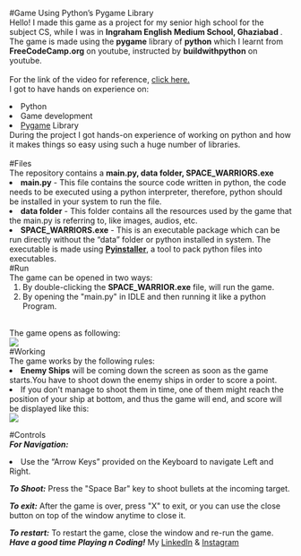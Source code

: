 #Game Using Python’s Pygame Library 
<br>
Hello! I made this game as a project for my senior high school for the subject CS, while I was in <b> Ingraham English Medium School, Ghaziabad
</b>.
The game is made using the <b>pygame</b> library of <b>python</b> which I learnt from <b>FreeCodeCamp.org</b> on youtube, instructed by <b>buildwithpython</b> on youtube.
<br><br>For the link of the video for reference,
<a href="https://www.youtube.com/embed/FfWpgLFMI7w" target=”_blank”> click here.</a> 
<br>I got to have hands on experience on:
<li>Python
<li>Game development
<li><a href="https://www.pygame.org/" target=”_blank”> Pygame</a> Library
<br>During the project I got hands-on experience of working on python and how it makes things so easy using such a huge number of libraries.
<br><br>
#Files
<br>
The repository contains a <b>main.py, data folder, SPACE_WARRIORS.exe</b>
<br>
<li><b>main.py</b> - This file contains the source code written in python, the code needs to be executed using a python interpreter, therefore, python should be installed in your system to run the file.
<li><b>data folder</b> - This folder contains all the resources used by the game that the main.py is referring to, like images, audios, etc.
 <li><b>SPACE_WARRIORS.exe</b> - This is an executable package which can be run directly without the “data” folder or python installed in system. The executable is made using <b><a href="https://www.pygame.org/" target=”_blank”> Pyinstaller</a></b>, a tool to pack python files into executables.
<br>
#Run
<br>
The game can be opened in two ways:
<ol>
<li> By double-clicking the <b>SPACE_WARRIOR.exe</b> file, will run the game.
<li> By opening the "main.py" in IDLE and then running it like a python Program.
</ol>
<br>
The game opens as following:
<br>
<img src=”https://github.com/MrDracs/Space_Warriors_Pygame/blob/main/IN%20GAME%20SS.png”>
<br>
#Working
<br>
The game works by the following rules:
<li><b>Enemy Ships</b> will be coming down the screen as soon as the game starts.You have to shoot down the enemy ships in order to score a point.
<li>If you don't manage to shoot them in time, one of them might reach the position of your ship at bottom, and thus the game will end, and score will be displayed like this:
<br><img src=”https://github.com/MrDracs/Space_Warriors_Pygame/blob/main/GAME%20OVER%20SS.png”>

#Controls
<br>
<b><i>For Navigation:</i></b>
<li>Use the “Arrow Keys” provided on the Keyboard to navigate Left and Right.

<b><i>To Shoot:</i></b>
Press the "Space Bar" key to shoot bullets at the incoming target.

<b><i>To exit:</i></b>
After the game is over, press "X" to exit, or you can use the close button on top of the window anytime to close it.

<b><i>To restart:</i></b>
To restart the game, close the window and re-run the game.
<br>
<b><i>Have a good time Playing n Coding!</i></b>
My <a href=”https://www.linkedin.com/in/the-rohit-kushwaha/”>LinkedIn</a> & <a href=”https://www.instagram.com/mr.dracs/”>Instagram</a>
